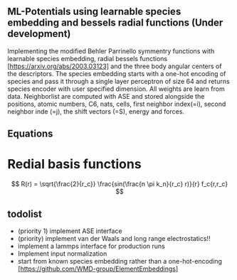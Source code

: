 ## ML-Potentials using learnable species embedding and bessels radial functions (Under development)

Implementing the modified Behler Parrinello symmentry functions with learnable species embedding, radial bessels functions [https://arxiv.org/abs/2003.03123] and the three body angular centers of the descriptors.
The species embedding starts with a one-hot encoding of species and pass it through a single layer perceptron of size 64 and returns species encoder with user specified dimension.
All weights are learn from data. Neighborlist are computed with ASE and stored alongside the positions, atomic numbers, C6, nats, cells, first neighbor index(=i), second neighbor inde (=j), the shift vectors (=S), energy and forces.

## Equations
 # Redial basis functions
 $$
 R(r) = \sqrt{\frac{2}{r_c}} \frac{sin(\frac{n \pi k_n}{r_c} r)}{r} f_c{r,r_c}
 $$
## todolist
- (priority 1) implement ASE interface
- (priority) implement van der Waals and long range electrostatics!!
- implement a lammps interface for production runs
- Implement input normalization
- start from known species embedding rather than a one-hot-encoding [https://github.com/WMD-group/ElementEmbeddings] 



